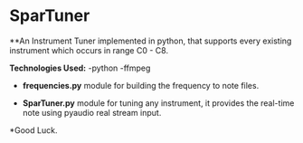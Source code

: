SparTuner
=========

**An Instrument Tuner implemented in python, that supports every existing instrument which occurs in range C0 - C8.

**Technologies Used:**
-python
-ffmpeg

- **frequencies.py**
module for building the frequency to note files.

- **SparTuner.py**
module for tuning any instrument, it provides the real-time note using pyaudio real stream input.

*Good Luck.